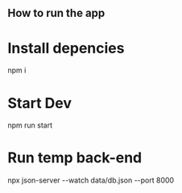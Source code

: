 ## How to run the app

# Install depencies 

npm i


# Start Dev
npm run start


# Run temp back-end
npx json-server --watch data/db.json --port 8000

